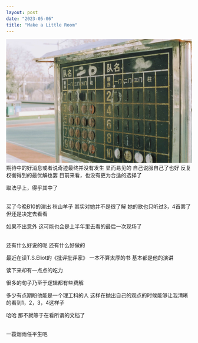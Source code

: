 ```yaml
---
layout: post
date: "2023-05-06"
title: "Make a Little Room"
---
```


<img alt="foot" src="/assets/posts/score.jpg" class="post-image black"/>
<br>
期待中的好消息或者说奇迹最终并没有发生
显而易见的
自己说服自己了也好
反复权衡得到的最优解也罢
目前来看，也没有更为合适的选择了

取法乎上，得乎其中了

<br>
买了今晚B10的演出
秋山羊子
其实对她并不是很了解
她的歌也只听过3，4首罢了
但还是决定去看看

如果不出意外
这可能也会是上半年里去看的最后一次现场了

<br>
还有什么好说的呢
还有什么好做的

最近在读T.S.Eliot的《批评批评家》
一本不算太厚的书
基本都是他的演讲

读下来却有一点点的吃力

很多的句子乃至于逻辑都有些费解

多少有点期盼他能是一个理工科的人
这样在抛出自己的观点的时候能够让我清晰的看到1，2，3，4这样子

哈哈
那不就等于在看所谓的文档了

<br>
一蓑烟雨任平生吧